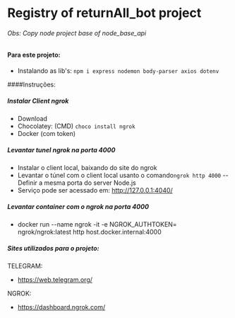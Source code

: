 # Registry of returnAll_bot project

###### Obs: Copy node project base of node_base_api
> 

####  Para este projeto:

  - Instalando as lib's:
    `npm i express nodemon body-parser axios dotenv`

####Instruções:

##### Instalar Client ngrok
 - Download
 - Chocolatey: (CMD) `choco install ngrok`
 - Docker (com token)


##### Levantar tunel ngrok na porta 4000
 - Instalar o client local, baixando do site do ngrok 
 - Levantar o túnel com o client local usanto o comando`ngrok http 4000` -- Definir a mesma porta do server Node.js
 - Serviço pode ser acessado em: http://127.0.0.1:4040/

##### Levantar container com o ngrok na porta 4000

- docker run --name ngrok -it -e NGROK_AUTHTOKEN=<TOKEN> ngrok/ngrok:latest http host.docker.internal:4000

##### Sites utilizados para o projeto:

TELEGRAM:
 - https://web.telegram.org/

NGROK:
 - https://dashboard.ngrok.com/